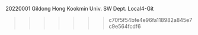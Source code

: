 20220001 Gildong Hong
Kookmin Univ. SW Dept.
Local4-Git
>>>>>>> c70f5f54bfe4e96fa118982a845e7c9e564fcdf6
